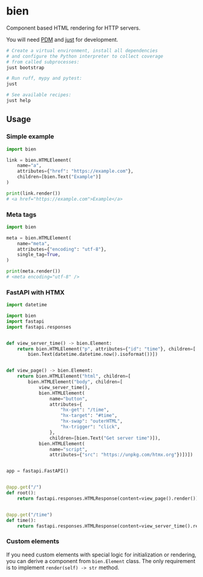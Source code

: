 # bien

Component based HTML rendering for HTTP servers.

You will need [PDM](https://pdm.fming.dev) and [just](https://just.systems) for development.

```bash
# Create a virtual environment, install all dependencies
# and configure the Python interpreter to collect coverage
# from called subprocesses:
just bootstrap

# Run ruff, mypy and pytest:
just

# See available recipes:
just help
```

## Usage

### Simple example

```python
import bien

link = bien.HTMLElement(
    name="a",
    attributes={"href": "https://example.com"},
    children=[bien.Text("Example")]
)

print(link.render())
# <a href="https://example.com">Example</a>
```

### Meta tags

```python
import bien

meta = bien.HTMLElement(
    name="meta",
    attributes={"encoding": "utf-8"},
    single_tag=True,
)

print(meta.render())
# <meta encoding="utf-8" />
```

### FastAPI with HTMX

```python
import datetime

import bien
import fastapi
import fastapi.responses


def view_server_time() -> bien.Element:
    return bien.HTMLElement("p", attributes={"id": "time"}, children=[
        bien.Text(datetime.datetime.now().isoformat())])


def view_page() -> bien.Element:
    return bien.HTMLElement("html", children=[
        bien.HTMLElement("body", children=[
            view_server_time(),
            bien.HTMLElement(
                name="button",
                attributes={
                    "hx-get": "/time",
                    "hx-target": "#time",
                    "hx-swap": "outerHTML",
                    "hx-trigger": "click",
                },
                children=[bien.Text("Get server time")]),
            bien.HTMLElement(
                name="script",
                attributes={"src": "https://unpkg.com/htmx.org"})])])


app = fastapi.FastAPI()


@app.get("/")
def root():
    return fastapi.responses.HTMLResponse(content=view_page().render())


@app.get("/time")
def time():
    return fastapi.responses.HTMLResponse(content=view_server_time().render())
```

### Custom elements

If you need custom elements with special logic for initialization or rendering,
you can derive a component from `bien.Element` class. The only requirement is
to implement `render(self) -> str` method.
